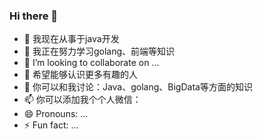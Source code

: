 ### Hi there 👋

<!--
**wangsenFirst/wangsenFirst** is a ✨ _special_ ✨ repository because its `README.md` (this file) appears on your GitHub profile.

Here are some ideas to get you started:

- 🔭 I’m currently working on ...
- 🌱 I’m currently learning ...
- 👯 I’m looking to collaborate on ...
- 🤔 I’m looking for help with ...
- 💬 Ask me about ...
- 📫 How to reach me: ...
- 😄 Pronouns: ...
- ⚡ Fun fact: ...
-->
- 🔭 我现在从事于java开发
- 🌱 我正在努力学习golang、前端等知识
- 👯 I’m looking to collaborate on ...
- 🤔 希望能够认识更多有趣的人
- 💬 你可以和我讨论：Java、golang、BigData等方面的知识
- 📫 你可以添加我个个人微信：
- 😄 Pronouns: ...
- ⚡ Fun fact: ...

